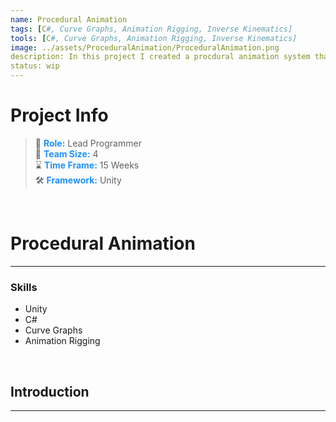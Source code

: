 ```yaml
---
name: Procedural Animation
tags: [C#, Curve Graphs, Animation Rigging, Inverse Kinematics]
tools: [C#, Curve Graphs, Animation Rigging, Inverse Kinematics]
image: ../assets/ProceduralAnimation/ProceduralAnimation.png
description: In this project I created a procdural animation system that can be applied to rigged quadrupedal characters
status: wip
---
```


# **Project Info**

> 👤 <span style="color:dodgerblue">**Role:**</span> Lead Programmer <br>
> 👥 <span style="color:dodgerblue">**Team Size:**</span> 4 <br>
> ⌛ <span style="color:dodgerblue">**Time Frame:**</span> 15 Weeks <br>
> 🛠️ <span style="color:dodgerblue">**Framework:**</span> Unity <br>

<p>&nbsp;</p>

# **Procedural Animation**

---

### **Skills**
- Unity
- C#
- Curve Graphs
- Animation Rigging

<p>&nbsp;</p>

## **Introduction**


---



